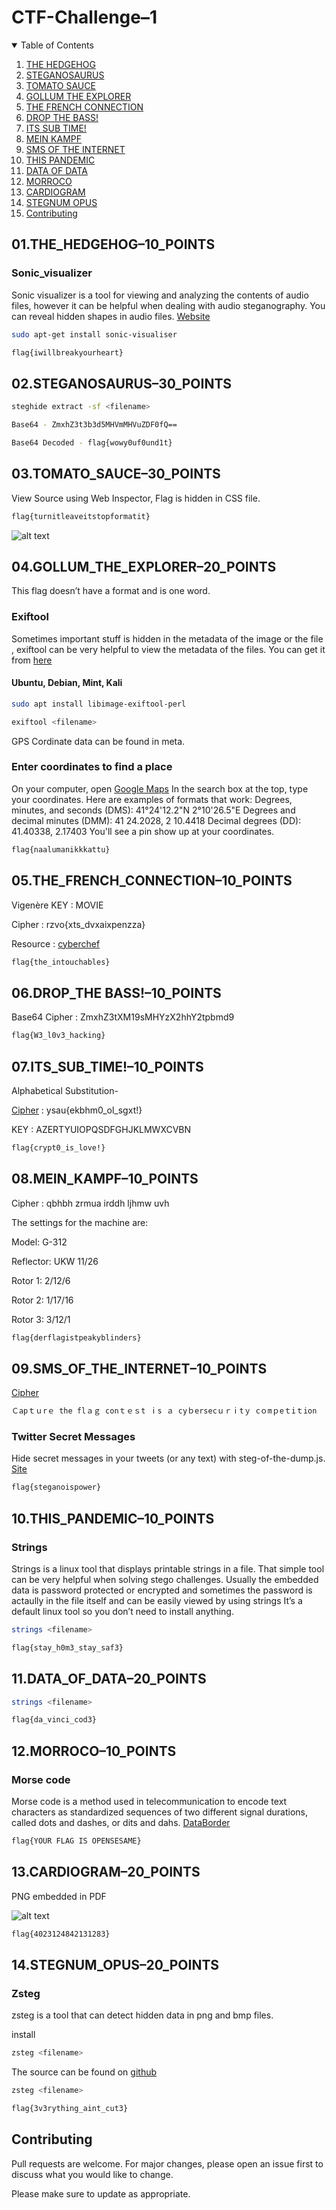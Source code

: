 # CTF-Challenge–1

<!-- TABLE OF CONTENTS -->
<details open="open">
  <summary>Table of Contents</summary>
  <ol>
    <li><a href="## 01.THE_HEDGEHOG–10_POINTS">THE HEDGEHOG</a>
    <li><a href="## 02.STEGANOSAURUS–30_POINTS">STEGANOSAURUS</a>
    <li><a href="## 03.TOMATO_SAUCE–30_POINTS">TOMATO SAUCE</a></li>
    <li><a href="## 04.GOLLUM_THE_EXPLORER–20_POINTS">GOLLUM THE EXPLORER</a></li>
    <li><a href="## 05.THE_FRENCH_CONNECTION–10_POINTS">THE FRENCH CONNECTION</a></li>
    <li><a href="## 06.DROP_THE BASS!–10_POINTS">DROP THE BASS!</a></li>
    <li><a href="## 07.ITS_SUB_TIME!–10_POINTS">ITS SUB TIME!</a></li>
    <li><a href="## 08.MEIN_KAMPF–10_POINTS">MEIN KAMPF</a></li>
    <li><a href="## 09.SMS_OF_THE_INTERNET–10_POINTS">SMS OF THE INTERNET</a></li>
    <li><a href="## 10.THIS_PANDEMIC–10_POINTS">THIS PANDEMIC</a></li>
    <li><a href="## 11.DATA_OF_DATA–20_POINTS">DATA OF DATA</a></li>
    <li><a href="## 12.MORROCO–10_POINTS">MORROCO</a></li>
    <li><a href="## 13.CARDIOGRAM–20_POINTS">CARDIOGRAM</a></li>
    <li><a href="## 14.STEGNUM_OPUS–20_POINTS">STEGNUM OPUS</a></li>
    <li><a href="## Contributing">Contributing</a></li>
  </ol>
</details>

## 01.THE_HEDGEHOG–10_POINTS

### Sonic_visualizer
Sonic visualizer is a tool for viewing and analyzing the contents of audio files, however it can be helpful when dealing with audio steganography. You can reveal hidden shapes in audio files. [Website](https://www.sonicvisualiser.org/)

```bash
sudo apt-get install sonic-visualiser
```

```bash
flag{iwillbreakyourheart}
```

## 02.STEGANOSAURUS–30_POINTS

```bash
steghide extract -sf <filename>
```
```bash
Base64 - ZmxhZ3t3b3d5MHVmMHVuZDF0fQ== 

Base64 Decoded - flag{wowy0uf0und1t}
```

## 03.TOMATO_SAUCE–30_POINTS

View Source using Web Inspector, Flag is hidden in CSS file.

```bash
flag{turnitleaveitstopformatit}
```

![alt text](https://github.com/8bitdev0x8/CYBERGITZ-CTF-SEASON-1/tree/main/Screenshot.png)

## 04.GOLLUM_THE_EXPLORER–20_POINTS

This flag doesn’t have a format and is one word.

### Exiftool

Sometimes important stuff is hidden in the metadata of the image or the file , exiftool can be very helpful to view the metadata of the files.
You can get it from [here](https://exiftool.org/)

#### Ubuntu, Debian, Mint, Kali
```bash
sudo apt install libimage-exiftool-perl
```

```bash
exiftool <filename>
```
GPS Cordinate data can be found in meta.

### Enter coordinates to find a place
On your computer, open [Google Maps](https://www.google.com/maps)
In the search box at the top, type your coordinates. Here are examples of formats that work:
Degrees, minutes, and seconds (DMS): 41°24'12.2"N 2°10'26.5"E
Degrees and decimal minutes (DMM): 41 24.2028, 2 10.4418
Decimal degrees (DD): 41.40338, 2.17403
You'll see a pin show up at your coordinates.

```bash
flag{naalumanikkkattu}
```

## 05.THE_FRENCH_CONNECTION–10_POINTS

Vigenère KEY : MOVIE 

Cipher : rzvo{xts_dvxaixpenzza}

Resource : [cyberchef](https://ctfacademy.github.io/crypto/cyberchef.htm)

```bash
flag{the_intouchables}
```

## 06.DROP_THE BASS!–10_POINTS

Base64 Cipher : ZmxhZ3tXM19sMHYzX2hhY2tpbmd9

```bash
flag{W3_l0v3_hacking}
```

## 07.ITS_SUB_TIME!–10_POINTS

Alphabetical Substitution-

[Cipher](https://cryptii.com/pipes/caesar-cipher) : ysau{ekbhm0_ol_sgxt!}

KEY : AZERTYUIOPQSDFGHJKLMWXCVBN

```bash
flag{crypt0_is_love!}
```

## 08.MEIN_KAMPF–10_POINTS

Cipher : qbhbh zrmua irddh ljhmw uvh

The settings for the machine are:

Model: G-312

Reflector: UKW 11/26

Rotor 1: 2/12/6

Rotor 2: 1/17/16

Rotor 3: 3/12/1


```bash
flag{derflagistpeakyblinders}
```

## 09.SMS_OF_THE_INTERNET–10_POINTS

[Cipher](https://twitter.com/CSaintgits/status/1407709681976414211)

```bash
Ｃapｔｕrｅ the flａｇ cοnｔｅｓt ⅰs ａ сyｂersecｕｒⅰtｙ cｏmｐeｔiｔion 
```

### Twitter Secret Messages
Hide secret messages in your tweets (or any text) with steg-of-the-dump.js. [Site](https://holloway.nz/steg/)

```bash
flag{steganoispower}
```

## 10.THIS_PANDEMIC–10_POINTS

### Strings
Strings is a linux tool that displays printable strings in a file. That simple tool can be very helpful when solving stego challenges. Usually the embedded data is password protected or encrypted and sometimes the password is actaully in the file itself and can be easily viewed by using strings
It’s a default linux tool so you don’t need to install anything.

```bash
strings <filename>
```

```bash
flag{stay_h0m3_stay_saf3}
```

## 11.DATA_OF_DATA–20_POINTS

```bash
strings <filename>
```

```bash
flag{da_vinci_cod3}
```

## 12.MORROCO–10_POINTS

### Morse code 
Morse code is a method used in telecommunication to encode text characters as standardized sequences of two different signal durations, called dots and dashes, or dits and dahs. [DataBorder](https://databorder.com/transfer/morse-sound-receiver/)

```bash
flag{YOUR FLAG IS OPENSESAME}
```

## 13.CARDIOGRAM–20_POINTS

PNG embedded in PDF 

![alt text](image.ODV750.png)

```bash
flag{4023124842131283}
```

## 14.STEGNUM_OPUS–20_POINTS

### Zsteg
zsteg is a tool that can detect hidden data in png and bmp files.

install

```bash
zsteg <filename>
```

The source can be found on [github](https://github.com/zed-0xff/zsteg)

```bash
zsteg <filename>
```

```bash
flag{3v3rything_aint_cut3}
```

## Contributing
Pull requests are welcome. For major changes, please open an issue first to discuss what you would like to change.

Please make sure to update as appropriate.
